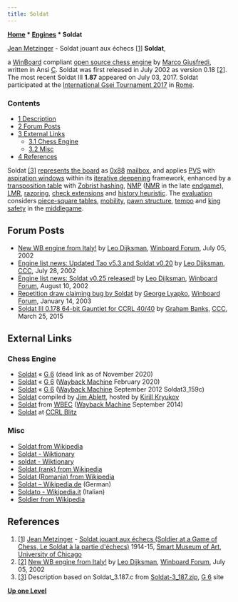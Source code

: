 ```yaml
---
title: Soldat
---
```

**[Home](Home "Home") \* [Engines](Engines "Engines") \* Soldat**



 [](File:Jean_Metzinger_1915_Soldat_jouant_aux_%C3%A9checs.jpg) [Jean Metzinger](Category:Jean_Metzinger "Category:Jean Metzinger") - Soldat jouant aux échecs <a id="cite-note-1" href="#cite-ref-1">[1]</a> 
**Soldat**,  

a [WinBoard](WinBoard "WinBoard") compliant [open source chess engine](Category:Open_Source "Category:Open Source") by [Marco Giusfredi](index.php?title=Marco_Giusfredi&action=edit&redlink=1 "Marco Giusfredi (page does not exist)"), 
written in Ansi [C](C "C"). Soldat was first released in July 2002 as version 0.18 <a id="cite-note-2" href="#cite-ref-2">[2]</a>. The most recent Soldat III **1.87** appeared on July 03, 2017. 
Soldat participated at the [International Gsei Tournament 2017](IGT_2017 "IGT 2017") in [Rome](https://en.wikipedia.org/wiki/Rome).



### Contents


* [1 Description](#description)
* [2 Forum Posts](#forum-posts)
* [3 External Links](#external-links)
	+ [3.1 Chess Engine](#chess-engine)
	+ [3.2 Misc](#misc)
* [4 References](#references)






Soldat <a id="cite-note-3" href="#cite-ref-3">[3]</a>
[represents the board](Board_Representation "Board Representation") as [0x88](0x88 "0x88") [mailbox](Mailbox "Mailbox"), and applies [PVS](Principal_Variation_Search "Principal Variation Search") with [aspiration windows](Aspiration_Windows "Aspiration Windows") within its [iterative deepening](Iterative_Deepening "Iterative Deepening") framework, enhanced by a [transposition table](Transposition_Table "Transposition Table") with [Zobrist hashing](Zobrist_Hashing "Zobrist Hashing"), [NMP](Null_Move_Pruning "Null Move Pruning") ([NMR](Null_Move_Reductions "Null Move Reductions") in the late [endgame](Endgame "Endgame")), [LMR](Late_Move_Reductions "Late Move Reductions"), [razoring](Razoring "Razoring"), [check extensions](Check_Extensions "Check Extensions") and [history heuristic](History_Heuristic "History Heuristic"). 
The [evaluation](Evaluation "Evaluation") considers [piece-square tables](Piece-Square_Tables "Piece-Square Tables"), [mobility](Mobility "Mobility"), [pawn structure](Pawn_Structure "Pawn Structure"), [tempo](Tempo "Tempo") and [king safety](King_Safety "King Safety") in the [middlegame](Middlegame "Middlegame").



## Forum Posts


* [New WB engine from Italy!](http://www.open-aurec.com/wbforum/viewtopic.php?f=18&t=38057) by [Leo Dijksman](Leo_Dijksman "Leo Dijksman"), [Winboard Forum](Computer_Chess_Forums "Computer Chess Forums"), July 05, 2002
* [Engine list news: Updated Tao v5.3 and Soldat v0.20](https://www.stmintz.com/ccc/index.php?id=242942) by [Leo Dijksman](Leo_Dijksman "Leo Dijksman"), [CCC](CCC "CCC"), July 28, 2002
* [Engine list news: Soldat v0.25 released!](http://www.open-aurec.com/wbforum/viewtopic.php?f=18&t=38559) by [Leo Dijksman](Leo_Dijksman "Leo Dijksman"), [Winboard Forum](Computer_Chess_Forums "Computer Chess Forums"), August 10, 2002
* [Repetition draw claiming bug by Soldat](http://www.open-aurec.com/wbforum/viewtopic.php?f=18&t=40773) by [George Lyapko](George_Lyapko "George Lyapko"), [Winboard Forum](Computer_Chess_Forums "Computer Chess Forums"), January 14, 2003
* [Soldat III 0.178 64-bit Gauntlet for CCRL 40/40](http://www.talkchess.com/forum/viewtopic.php?t=55780) by [Graham Banks](Graham_Banks "Graham Banks"), [CCC](CCC "CCC"), March 25, 2015


## External Links


### Chess Engine


* [Soldat](http://www.g-sei.org/soldat/) « [G 6](G_6 "G 6") (dead link as of November 2020)
* [Soldat](https://web.archive.org/web/20200225113318/http://www.g-sei.org/soldat/) « [G 6](G_6 "G 6") ([Wayback Machine](https://en.wikipedia.org/wiki/Wayback_Machine) February 2020)
* [Soldat](https://web.archive.org/web/20120911043313/http://www.g-sei.org/soldat/) « [G 6](G_6 "G 6") ([Wayback Machine](https://en.wikipedia.org/wiki/Wayback_Machine) September 2012 Soldat3\_159c)
* [Soldat](http://kirr.homeunix.org/chess/engines/Jim%20Ablett/SOLDAT/) compiled by [Jim Ablett](Jim_Ablett "Jim Ablett"), hosted by [Kirill Kryukov](Kirill_Kryukov "Kirill Kryukov")
* [Soldat](https://web.archive.org/web/20140924005135/http://wbec-ridderkerk.nl:80/html/details1/Soldat.html) from [WBEC](WBEC "WBEC") ([Wayback Machine](https://en.wikipedia.org/wiki/Wayback_Machine) September 2014)
* [Soldat](http://ccrl.chessdom.com/ccrl/404/cgi/compare_engines.cgi?family=Soldat&print=Rating+list&print=Results+table&print=LOS+table&print=Ponder+hit+table&print=Eval+difference+table&print=Comopp+gamenum+table&print=Overlap+table&print=Score+with+common+opponents) at [CCRL Blitz](CCRL "CCRL")


### Misc


* [Soldat from Wikipedia](https://en.wikipedia.org/wiki/Soldat)
* [Soldat - Wiktionary](https://en.wiktionary.org/wiki/Soldat)
* [soldat - Wiktionary](https://en.wiktionary.org/wiki/soldat)
* [Soldat (rank) from Wikipedia](https://en.wikipedia.org/wiki/Soldat_(rank))
* [Soldat (Romania) from Wikipedia](https://en.wikipedia.org/wiki/Soldat_(Romania))
* [Soldat – Wikipedia.de](https://de.wikipedia.org/wiki/Soldat) (German)
* [Soldato - Wikipedia.it](https://it.wikipedia.org/wiki/Soldato) (Italian)
* [Soldier from Wikipedia](https://en.wikipedia.org/wiki/Soldier)


## References


1. <a id="cite-ref-1" href="#cite-note-1">[1]</a> [Jean Metzinger](Category:Jean_Metzinger "Category:Jean Metzinger") - [Soldat jouant aux échecs (Soldier at a Game of Chess, Le Soldat à la partie d'échecs)](https://en.wikipedia.org/wiki/Soldier_at_a_Game_of_Chess) 1914-15, [Smart Museum of Art](https://en.wikipedia.org/wiki/Smart_Museum_of_Art), [University of Chicago](https://en.wikipedia.org/wiki/University_of_Chicago)
2. <a id="cite-ref-2" href="#cite-note-2">[2]</a> [New WB engine from Italy!](http://www.open-aurec.com/wbforum/viewtopic.php?f=18&t=38057) by [Leo Dijksman](Leo_Dijksman "Leo Dijksman"), [Winboard Forum](Computer_Chess_Forums "Computer Chess Forums"), July 05, 2002
3. <a id="cite-ref-3" href="#cite-note-3">[3]</a> Description based on Soldat\_3.187.c from [Soldat-3\_187.zip](http://www.g-sei.org/soldat/), [G 6](G_6 "G 6") site

**[Up one Level](Engines "Engines")**







 
